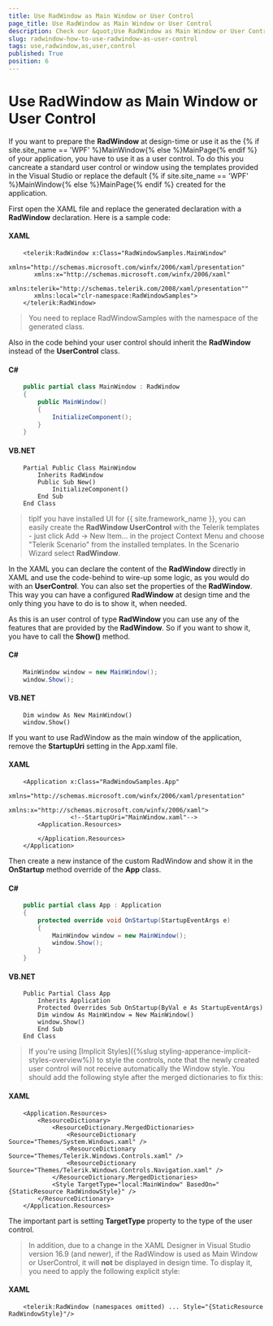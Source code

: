 ```yaml
---
title: Use RadWindow as Main Window or User Control
page_title: Use RadWindow as Main Window or User Control
description: Check our &quot;Use RadWindow as Main Window or User Control&quot; documentation article for the RadWindow {{ site.framework_name }} control.
slug: radwindow-how-to-use-radwindow-as-user-control
tags: use,radwindow,as,user,control
published: True
position: 6
---
```


# Use RadWindow as Main Window or User Control

If you want to prepare the __RadWindow__ at design-time or use it as the {% if site.site_name == 'WPF' %}MainWindow{% else %}MainPage{% endif %} of your application, you have to use it as a user control. To do this you cancreate a standard user control or window using the templates provided in the Visual Studio or replace the default {% if site.site_name == 'WPF' %}MainWindow{% else %}MainPage{% endif %} created for the application.

First open the XAML file and replace the generated declaration with a __RadWindow__ declaration. Here is a sample code:

#### __XAML__

```XAML
	<telerik:RadWindow x:Class="RadWindowSamples.MainWindow"
	   xmlns="http://schemas.microsoft.com/winfx/2006/xaml/presentation"
	   xmlns:x="http://schemas.microsoft.com/winfx/2006/xaml"
	   xmlns:telerik="http://schemas.telerik.com/2008/xaml/presentation""
	   xmlns:local="clr-namespace:RadWindowSamples">
	</telerik:RadWindow>
```

>You need to replace RadWindowSamples with the namespace of the generated class.

Also in the code behind your user control should inherit the __RadWindow__ instead of the __UserControl__ class.

#### __C#__

```C#
	public partial class MainWindow : RadWindow
	{
	    public MainWindow()
	    {
	        InitializeComponent();
	    }
	}
```

#### __VB.NET__

```VB.NET
	Partial Public Class MainWindow
	    Inherits RadWindow
	    Public Sub New()
	        InitializeComponent()
	    End Sub
	End Class
```

>tipIf you have installed UI for {{ site.framework_name }}, you can easily create the __RadWindow UserControl__ with the Telerik templates - just click Add -> New Item... in the project Context Menu and choose "Telerik Scenario" from the installed templates. In the Scenario Wizard select __RadWindow__.

In the XAML you can declare the content of the __RadWindow__ directly in XAML and use the code-behind to wire-up some logic, as you would do with an __UserControl__. You can also set the properties of the __RadWindow__. This way you can have a configured __RadWindow__ at design time and the only thing you have to do is to show it, when needed. 

As this is an user control of type __RadWindow__ you can use any of the features that are provided by the __RadWindow__. So if you want to show it, you have to call the __Show()__ method.

#### __C#__  
```C#
	MainWindow window = new MainWindow();
	window.Show();
```

#### __VB.NET__  
```VB.NET
	Dim window As New MainWindow()
	window.Show()
```

If you want to use RadWindow as the main window of the application, remove the __StartupUri__ setting in the App.xaml file.

#### __XAML__  
```XAML
	<Application x:Class="RadWindowSamples.App"
				 xmlns="http://schemas.microsoft.com/winfx/2006/xaml/presentation"
				 xmlns:x="http://schemas.microsoft.com/winfx/2006/xaml">
				 <!--StartupUri="MainWindow.xaml"-->
		<Application.Resources>
			 
		</Application.Resources>
	</Application>
```

Then create a new instance of the custom RadWindow and show it in the __OnStartup__ method override of the __App__ class.

#### __C#__  
```C#
	public partial class App : Application
	{
		protected override void OnStartup(StartupEventArgs e)
		{
			MainWindow window = new MainWindow();
			window.Show();
		}
	}
```

#### __VB.NET__  
```VB.NET
	Public Partial Class App
	    Inherits Application
	    Protected Overrides Sub OnStartup(ByVal e As StartupEventArgs)
		Dim window As MainWindow = New MainWindow()
		window.Show()
	    End Sub
	End Class
```

>If you're using [Implicit Styles]({%slug styling-apperance-implicit-styles-overview%}) to style the controls, note that the newly created user control will not receive automatically the Window style. You should add the following style after the merged dictionaries to fix this:

#### __XAML__  
```XAML
	<Application.Resources>
	    <ResourceDictionary>
	        <ResourceDictionary.MergedDictionaries>
	            <ResourceDictionary Source="Themes/System.Windows.xaml" />
	            <ResourceDictionary Source="Themes/Telerik.Windows.Controls.xaml" />
	            <ResourceDictionary Source="Themes/Telerik.Windows.Controls.Navigation.xaml" />
	        </ResourceDictionary.MergedDictionaries>
	        <Style TargetType="local:MainWindow" BasedOn="{StaticResource RadWindowStyle}" />
	    </ResourceDictionary>
	</Application.Resources>
```

The important part is setting __TargetType__ property to the type of the user control.

>In addition, due to a change in the XAML Designer in Visual Studio version 16.9 (and newer), if the RadWindow is used as Main Window or UserControl, it will __not__ be displayed in design time. To display it, you need to apply the following explicit style:

#### __XAML__  
```XAML
	<telerik:RadWindow (namespaces omitted) ... Style="{StaticResource RadWindowStyle}"/>
```
